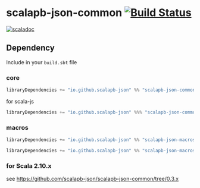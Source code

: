 # scalapb-json-common [![Build Status](https://travis-ci.com/scalapb-json/scalapb-json-common.svg?branch=master)](https://travis-ci.com/scalapb-json/scalapb-json-common)
[![scaladoc](https://javadoc-badge.appspot.com/io.github.scalapb-json/scalapb-json-common_2.12.svg?label=scaladoc)](https://javadoc-badge.appspot.com/io.github.scalapb-json/scalapb-json-common_2.12/scalapb_json/index.html?javadocio=true)

## Dependency

Include in your `build.sbt` file

### core

```scala
libraryDependencies += "io.github.scalapb-json" %% "scalapb-json-common" % "0.6.0"
```

for scala-js

```scala
libraryDependencies += "io.github.scalapb-json" %%% "scalapb-json-common" % "0.6.0"
```

### macros

```scala
libraryDependencies += "io.github.scalapb-json" %% "scalapb-json-macros" % "0.6.0"
```

```scala
libraryDependencies += "io.github.scalapb-json" %% "scalapb-json-macros-java" % "0.6.0"
```

### for Scala 2.10.x

see https://github.com/scalapb-json/scalapb-json-common/tree/0.3.x
